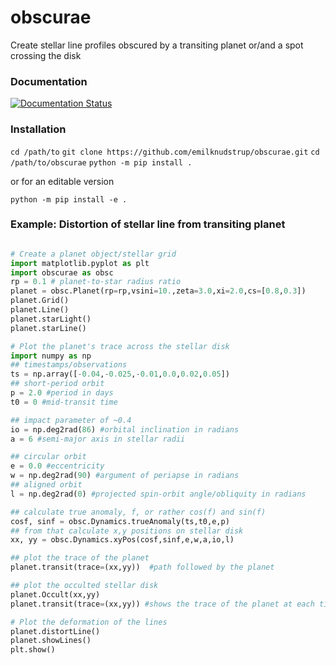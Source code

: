 # obscurae
Create stellar line profiles obscured by a transiting planet or/and a spot crossing the disk

### Documentation
[![Documentation Status](https://readthedocs.org/projects/obscurae/badge/?version=latest)](https://obscurae.readthedocs.io/en/latest/?badge=latest)

### Installation
`cd /path/to`
`git clone https://github.com/emilknudstrup/obscurae.git`
`cd /path/to/obscurae`
`python -m pip install .`

or for an editable version

`python -m pip install -e .`

### Example: Distortion of stellar line from transiting planet
```python

# Create a planet object/stellar grid
import matplotlib.pyplot as plt
import obscurae as obsc
rp = 0.1 # planet-to-star radius ratio
planet = obsc.Planet(rp=rp,vsini=10.,zeta=3.0,xi=2.0,cs=[0.8,0.3])
planet.Grid()
planet.Line()
planet.starLight()
planet.starLine()

# Plot the planet's trace across the stellar disk
import numpy as np
## timestamps/observations
ts = np.array([-0.04,-0.025,-0.01,0.0,0.02,0.05])
## short-period orbit 
p = 2.0 #period in days
t0 = 0 #mid-transit time

## impact parameter of ~0.4
io = np.deg2rad(86) #orbital inclination in radians
a = 6 #semi-major axis in stellar radii

## circular orbit
e = 0.0 #eccentricity
w = np.deg2rad(90) #argument of periapse in radians
## aligned orbit
l = np.deg2rad(0) #projected spin-orbit angle/obliquity in radians

## calculate true anomaly, f, or rather cos(f) and sin(f)
cosf, sinf = obsc.Dynamics.trueAnomaly(ts,t0,e,p)
## from that calculate x,y positions on stellar disk
xx, yy = obsc.Dynamics.xyPos(cosf,sinf,e,w,a,io,l)

## plot the trace of the planet
planet.transit(trace=(xx,yy))  #path followed by the planet

## plot the occulted stellar disk
planet.Occult(xx,yy)
planet.transit(trace=(xx,yy)) #shows the trace of the planet at each timestamp

# Plot the deformation of the lines
planet.distortLine()
planet.showLines()
plt.show()

```